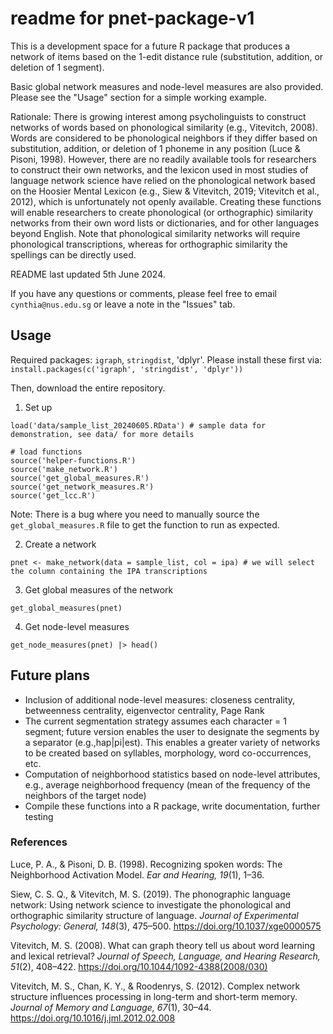 # readme for pnet-package-v1

This is a development space for a future R package that produces a network of items based on the 1-edit distance rule (substitution, addition, or deletion of 1 segment). 

Basic global network measures and node-level measures are also provided. Please see the "Usage" section for a simple working example.

Rationale: There is growing interest among psycholinguists to construct networks of words based on phonological similarity (e.g., Vitevitch, 2008). Words are considered to be phonological neighbors if they differ based on substitution, addition, or deletion of 1 phoneme in any position (Luce & Pisoni, 1998). However, there are no readily available tools for researchers to construct their own networks, and the lexicon used in most studies of language network science have relied on the phonological network based on the Hoosier Mental Lexicon (e.g., Siew & Vitevitch, 2019; Vitevitch et al., 2012), which is unfortunately not openly available. Creating these functions will enable researchers to create phonological (or orthographic) similarity networks from their own word lists or dictionaries, and for other languages beyond English. Note that phonological similarity networks will require phonological transcriptions, whereas for orthographic similarity the spellings can be directly used. 

README last updated 5th June 2024.

If you have any questions or comments, please feel free to email `cynthia@nus.edu.sg` or leave a note in the "Issues" tab.

## Usage 

Required packages: `igraph`, `stringdist`, 'dplyr'. Please install these first via: `install.packages(c('igraph', 'stringdist', 'dplyr'))`

Then, download the entire repository.

1. Set up 

``` 
load('data/sample_list_20240605.RData') # sample data for demonstration, see data/ for more details 

# load functions
source('helper-functions.R')
source('make_network.R')
source('get_global_measures.R')
source('get_network_measures.R')
source('get_lcc.R')
```

Note: There is a bug where you need to manually source the `get_global_measures.R` file to get the function to run as expected.

2. Create a network 

```
pnet <- make_network(data = sample_list, col = ipa) # we will select the column containing the IPA transcriptions
```

3. Get global measures of the network 

```
get_global_measures(pnet)
```

4. Get node-level measures 

```
get_node_measures(pnet) |> head()
```

## Future plans

- Inclusion of additional node-level measures: closeness centrality, betweenness centrality, eigenvector centrality, Page Rank
- The current segmentation strategy assumes each character = 1 segment; future version enables the user to designate the segments by a separator (e.g.,hap|pi|est). This enables a greater variety of networks to be created based on syllables, morphology, word co-occurrences, etc.
- Computation of neighborhood statistics based on node-level attributes, e.g., average neighborhood frequency (mean of the frequency of the neighbors of the target node)
- Compile these functions into a R package, write documentation, further testing 

### References 

Luce, P. A., & Pisoni, D. B. (1998). Recognizing spoken words: The Neighborhood Activation Model. *Ear and Hearing, 19*(1), 1–36.

Siew, C. S. Q., & Vitevitch, M. S. (2019). The phonographic language network: Using network science to investigate the phonological and orthographic similarity structure of language. *Journal of Experimental Psychology: General, 148*(3), 475–500. https://doi.org/10.1037/xge0000575

Vitevitch, M. S. (2008). What can graph theory tell us about word learning and lexical retrieval? *Journal of Speech, Language, and Hearing Research, 51*(2), 408–422. https://doi.org/10.1044/1092-4388(2008/030)

Vitevitch, M. S., Chan, K. Y., & Roodenrys, S. (2012). Complex network structure influences processing in long-term and short-term memory. *Journal of Memory and Language, 67*(1), 30–44. https://doi.org/10.1016/j.jml.2012.02.008

